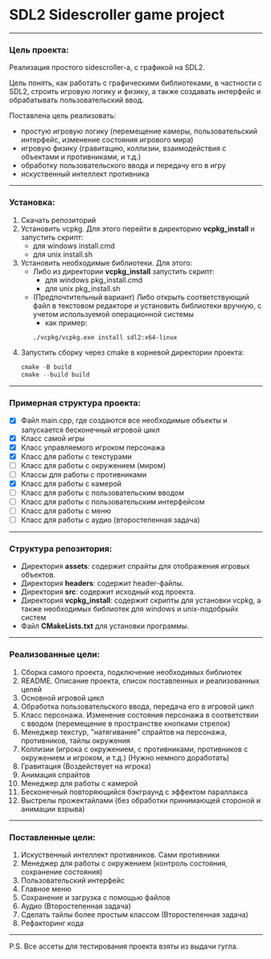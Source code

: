 # SDL2 Sidescroller game project

---

### Цель проекта:
Реализация простого sidescroller-a, с графикой на SDL2.

Цель понять, как работать с графическими библиотеками, в частности с SDL2, строить игровую логику и физику, а также создавать интерфейс и обрабатывать пользовательский ввод.

Поставлена цель реализовать: 
- простую игровую логику (перемещение камеры, пользовательский интерфейс, изменение состояния игрового мира)
- игровую физику (гравитацию, коллизии, взаимодействия с объектами и противниками, и т.д.)
- обработку пользовательского ввода и передачу его в игру
- искуственный интеллект противника

---

### Установка:

1. Скачать репозиторий
2. Установить vcpkg. Для этого перейти в директорию **vcpkg_install** и запустить скрипт:
   - для windows install.cmd
   - для unix install.sh
3. Установить необходимые библиотеки. Для этого:
   - Либо из директории **vcpkg_install** запустить скрипт:
     - для windows pkg_install.cmd
     - для unix pkg_install.sh
   - (Предпочтительный вариант) Либо открыть соответствующий файл в текстовом редакторе и установить библиотеки вручную, с учетом используемой операционной системы
      - как пример:
      ```bash
      ./vcpkg/vcpkg.exe install sdl2:x64-linux
      ``` 
5. Запустить сборку через cmake в корневой директории проекта:
      ```powershell
      cmake -B build
      cmake --build build
      ```

---

### Примерная структура проекта:

- [X] Файл main.cpp, где создаются все необходимые объекты и запускается бесконечный игровой цикл
- [X] Класс самой игры
- [X] Класс управляемого игроком персонажа
- [X] Класс для работы с текстурами
- [ ] Класс для работы с окружением (миром)
- [ ] Классы для работы с противниками
- [X] Класс для работы с камерой
- [ ] Класс для работы с пользовательским вводом
- [ ] Класс для работы с пользовательским интерфейсом
- [ ] Класс для работы с меню
- [ ] Класс для работы с аудио (второстепенная задача)

--- 

### Структура репозитория:

- Директория **assets**: содержит спрайты для отображения игровых объектов.
- Директория **headers**: содержит header-файлы.
- Директория **src**: содержит исходный код проекта. 
- Директория **vcpkg_install**: содержит скрипты для установки vcpkg, а также необходимых библиотек для windows и unix-подобрыйх систем
- Файл **CMakeLists.txt** для установки программы.

---

### Реализованные цели:
1. Сборка самого проекта, подключение необходимых библиотек
2. README. Описание проекта, список поставленных и реализованных целей
3. Основной игровой цикл
4. Обработка пользовательского ввода, передача его в игровой цикл
5. Класс персонажа. Изменение состояния персонажа в соответствии с вводом (перемещение в пространстве кнопками стрелок)
6. Менеджер текстур, "натягивание" спрайтов на персонажа, противников, тайлы окружения
7. Коллизии (игрока с окружением, с противниками, противников с окружением и игроком, и т.д.) (Нужно немного доработать)
8. Гравитация (Воздействует на игрока)
9. Анимация спрайтов
10. Менеджер для работы с камерой
11. Бесконечный повторяющийся бэкграунд с эффектом параллакса
12. Выстрелы прожектайлами (без обработки принимающей стороной и анимации взрыва)

---

### Поставленные цели:
1. Искуственный интеллект противников. Сами противники
2. Менеджер для работы с окружением (контроль состояния, сохранение состояния)
3. Пользовательский интерфейс
4. Главное меню
5. Сохранение и загрузка с помощью файлов
6. Аудио (Второстепенная задача)
7. Сделать тайлы более простым классом (Второстепенная задача)
8. Рефакторинг кода

---

P.S. Все ассеты для тестирования проекта взяты из выдачи гугла.

